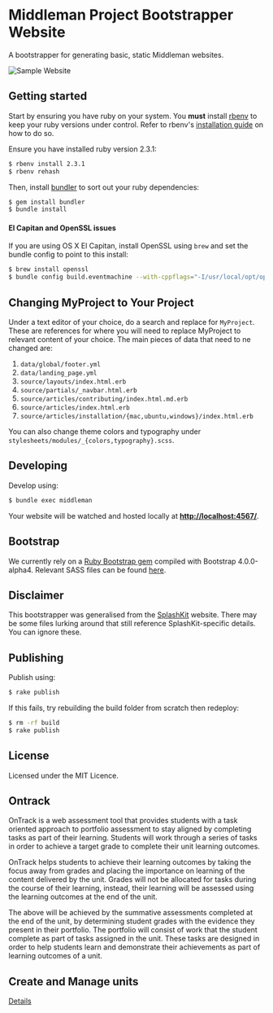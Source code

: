 # Middleman Project Bootstrapper Website

A bootstrapper for generating basic, static Middleman websites.

![Sample Website](https://i.imgur.com/OLwEw2G.png)

## Getting started

Start by ensuring you have ruby on your system. You **must** install [rbenv](https://github.com/rbenv/rbenv) to keep your ruby versions under control. Refer to rbenv's [installation guide](https://github.com/rbenv/rbenv#installation) on how to do so.

Ensure you have installed ruby version 2.3.1:

```bash
$ rbenv install 2.3.1
$ rbenv rehash
```

Then, install [bundler](http://bundler.io) to sort out your ruby dependencies:

```bash
$ gem install bundler
$ bundle install
```

#### El Capitan and OpenSSL issues

If you are using OS X El Capitan, install OpenSSL using `brew` and set the bundle
config to point to this install:

```bash
$ brew install openssl
$ bundle config build.eventmachine --with-cppflags="-I/usr/local/opt/openssl/include -L/usr/local/opt/openssl/lib"
```

## Changing MyProject to Your Project

Under a text editor of your choice, do a search and replace for `MyProject`. These are references for where you will need to replace MyProject to relevant content of your choice. The main pieces of data that need to ne changed are:

1. `data/global/footer.yml`
1. `data/landing_page.yml`
1. `source/layouts/index.html.erb`
1. `source/partials/_navbar.html.erb`
1. `source/articles/contributing/index.html.md.erb`
1. `source/articles/index.html.erb`
1. `source/articles/installation/{mac,ubuntu,windows}/index.html.erb`

You can also change theme colors and typography under `stylesheets/modules/_{colors,typography}.scss`.

## Developing

Develop using:

```bash
$ bundle exec middleman
```

Your website will be watched and hosted locally at **[http://localhost:4567/](http://localhost:4567/)**.

## Bootstrap

We currently rely on a [Ruby Bootstrap gem](https://github.com/twbs/bootstrap-rubygem/tree/v4.0.0.alpha4) compiled with Bootstrap 4.0.0-alpha4.
Relevant SASS files can be found [here](https://github.com/twbs/bootstrap-rubygem/tree/v4.0.0.alpha4/assets/stylesheets).

## Disclaimer

This bootstrapper was generalised from the [SplashKit](https://github.com/splashkit/splashkit.io) website. There may be some files lurking around that still reference SplashKit-specific details. You can ignore these.

## Publishing

Publish using:

```bash
$ rake publish
```

If this fails, try rebuilding the build folder from scratch then redeploy:

```bash
$ rm -rf build
$ rake publish
```

## License

Licensed under the MIT Licence.








## Ontrack 

OnTrack is a web assessment tool that provides students with a task oriented approach to portfolio assessment to stay aligned by completing tasks as part of their learning. Students will work through a series of tasks in order to achieve a target grade to complete their unit learning outcomes.

OnTrack helps students to achieve their learning outcomes by taking the focus away from grades and placing the importance on learning of the content delivered by the unit. Grades will not be allocated for tasks during the course of their learning, instead, their learning will be assessed using the learning outcomes at the end of the unit.

The above will be achieved by the summative assessments completed at the end of the unit, by determining student grades with the evidence they present in their portfolio. The portfolio will consist of work that the student complete as part of tasks assigned in the unit. These tasks are designed in order to help students learn and demonstrate their achievements as part of learning outcomes of a unit.

## Create and Manage units

 [Details](https://doubtfire-lms.github.io/doubtfire.io/articles/guides/tags/unit_chair_guides/creating-and-managing-units/)
